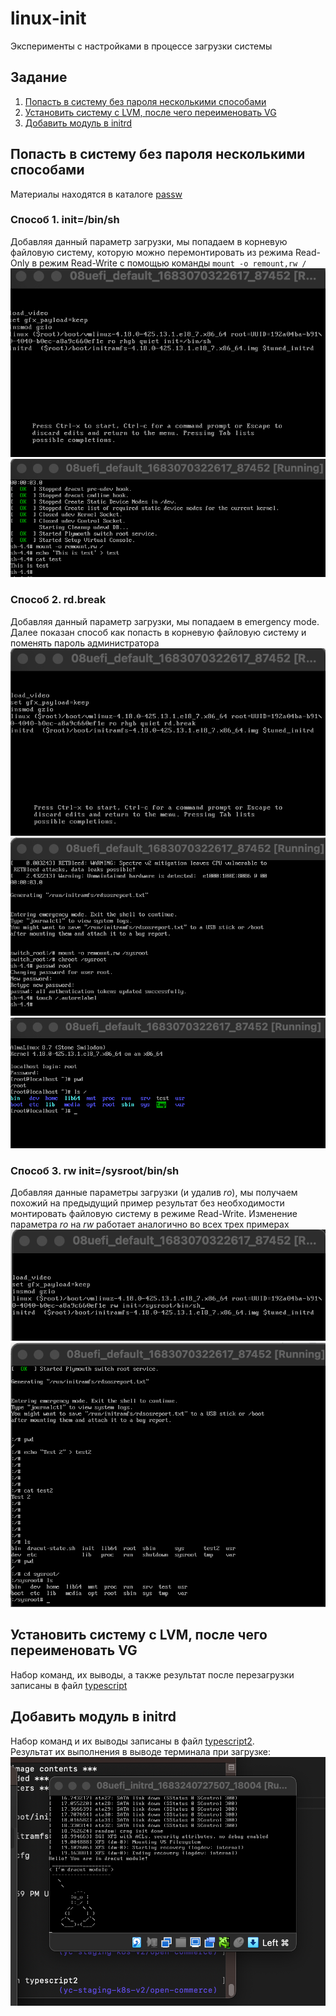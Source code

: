 # linux-init
Эксперименты с настройками в процессе загрузки системы

## Задание
1. [Попасть в систему без пароля несколькими способами](#попасть-в-систему-без-пароля-несколькими-способами)
1. [Установить систему с LVM, после чего переименовать VG](#установить-систему-с-lvm-после-чего-переименовать-vg)
1. [Добавить модуль в initrd](#добавить-модуль-в-initrd)

## Попасть в систему без пароля несколькими способами
Материалы находятся в каталоге [passw](passw)
### Способ 1. init=/bin/sh
Добавляя данный параметр загрузки, мы попадаем в корневую файловую систему, которую можно перемонтировать из режима Read-Only в режим Read-Write с помощью команды `mount -o remount,rw /`\
![Пример применения первого способа](/passw/img1.png)\
![Доступ в корневую систему с возможностью записи в файл](/passw/img2.png)
### Способ 2. rd.break
Добавляя данный параметр загрузки, мы попадаем в emergency mode. Далее показан способ как попасть в корневую файловую систему и поменять пароль администратора\
![Пример применения второго способа](/passw/img3.png)\
![Получение доступа в корневую систему и смена пароля root](/passw/img4.png)\
![Доступ в систему с новым паролем](/passw/img5.png)
### Способ 3. rw init=/sysroot/bin/sh
Добавляя данные параметры загрузки (и удалив *ro*), мы получаем похожий на предыдущий пример результат без необходимости монтировать файловую систему в режиме Read-Write. Изменение параметра *ro* на *rw* работает аналогично во всех трех примерах\
![Пример применения третьего способа](/passw/img6.png)\
![Получаем доступ в файловую систему и записываем файл](/passw/img7.png)
## Установить систему с LVM, после чего переименовать VG
Набор команд, их выводы, а также результат после перезагрузки записаны в файл [typescript](typescript)
## Добавить модуль в initrd
Набор команд и их выводы записаны в файл [typescript2](typescript2).\
Результат их выполнения в выводе терминала при загрузке:\
![Пингвин в выводе терминала во время паузы при загрузке](/passw/img8.png)